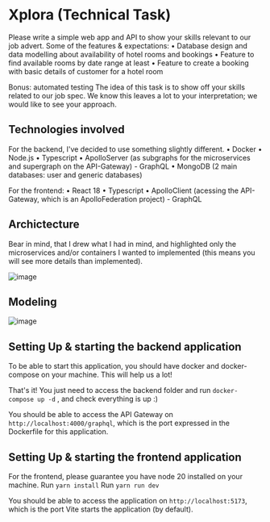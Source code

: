 # Xplora (Technical Task)

Please write a simple web app and API to show your skills relevant to our job advert.
Some of the features & expectations:
• Database design and data modelling about availability of hotel rooms and bookings
• Feature to find available rooms by date range at least
• Feature to create a booking with basic details of customer for a hotel room

Bonus: automated testing
The idea of this task is to show off your skills related to our job spec. We know this leaves a
lot to your interpretation; we would like to see your approach.

## Technologies involved

For the backend, I've decided to use something slightly different.
• Docker
• Node.js
• Typescript
• ApolloServer (as subgraphs for the microservices and supergraph on the API-Gateway) - GraphQL
• MongoDB (2 main databases: user and generic databases)

For the frontend:
• React 18
• Typescript
• ApolloClient (acessing the API-Gateway, which is an ApolloFederation project) - GraphQL

## Archictecture

Bear in mind, that I drew what I had in mind, and highlighted only the microservices and/or containers I wanted to implemented (this means you will see more details than implemented).

![image](https://github.com/giliard1984/xplora/assets/22618819/d251b378-feef-44b3-a01a-8fd65d321d71)

## Modeling

![image](https://github.com/giliard1984/xplora/assets/22618819/059cd224-5c41-44a7-baab-548771254afb)

## Setting Up & starting the backend application

To be able to start this application, you should have docker and docker-compose on your machine. This will help us a lot!

That's it! You just need to access the backend folder and run `docker-compose up -d` , and check everything is up :)

You should be able to access the API Gateway on `http://localhost:4000/graphql`, which is the port expressed in the Dockerfile for this application.

## Setting Up & starting the frontend application

For the frontend, please guarantee you have node 20 installed on your machine.
Run `yarn install`
Run `yarn run dev`

You should be able to access the application on `http://localhost:5173`, which is the port Vite starts the application (by default).

